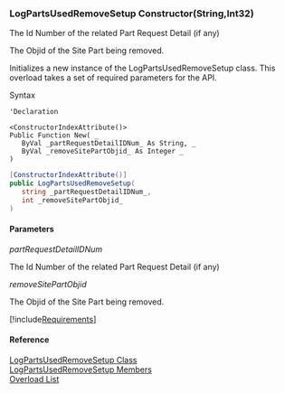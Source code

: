 ﻿### LogPartsUsedRemoveSetup Constructor(String,Int32)

The Id Number of the related Part Request Detail (if any)

The Objid of the Site Part being removed.

Initializes a new instance of the LogPartsUsedRemoveSetup class. This overload takes a set of required parameters for the API.

Syntax

```vbnet
'Declaration
 
<ConstructorIndexAttribute()>
Public Function New( _
   ByVal _partRequestDetailIDNum_ As String, _
   ByVal _removeSitePartObjid_ As Integer _
)
```

```csharp
[ConstructorIndexAttribute()]
public LogPartsUsedRemoveSetup( 
   string _partRequestDetailIDNum_,
   int _removeSitePartObjid_
)
```

#### Parameters

_partRequestDetailIDNum_

The Id Number of the related Part Request Detail (if any)

_removeSitePartObjid_

The Objid of the Site Part being removed.

[!include[Requirements](../partials/requirements.md)]

#### Reference

[LogPartsUsedRemoveSetup Class](FChoice.Toolkits.Clarify~FChoice.Toolkits.Clarify.FieldOps.LogPartsUsedRemoveSetup.md)  
[LogPartsUsedRemoveSetup Members](FChoice.Toolkits.Clarify~FChoice.Toolkits.Clarify.FieldOps.LogPartsUsedRemoveSetup_members.md)  
[Overload List](FChoice.Toolkits.Clarify~FChoice.Toolkits.Clarify.FieldOps.LogPartsUsedRemoveSetup~_ctor.md)
